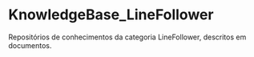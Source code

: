 # KnowledgeBase_LineFollower
Repositórios de conhecimentos da categoria LineFollower, descritos em documentos.
